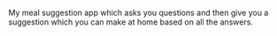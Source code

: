 ﻿My meal suggestion app which asks you questions and then give you a suggestion which you can make at home based on all the answers.

